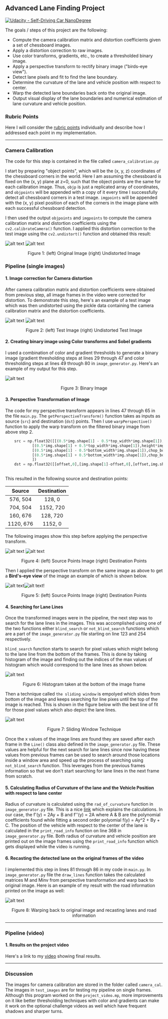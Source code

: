 ## Advanced Lane Finding Project
[![Udacity - Self-Driving Car NanoDegree](https://s3.amazonaws.com/udacity-sdc/github/shield-carnd.svg)](http://www.udacity.com/drive)


The goals / steps of this project are the following:

* Compute the camera calibration matrix and distortion coefficients given a set of chessboard images.
* Apply a distortion correction to raw images.
* Use color transforms, gradients, etc., to create a thresholded binary image.
* Apply a perspective transform to rectify binary image ("birds-eye view").
* Detect lane pixels and fit to find the lane boundary.
* Determine the curvature of the lane and vehicle position with respect to center.
* Warp the detected lane boundaries back onto the original image.
* Output visual display of the lane boundaries and numerical estimation of lane curvature and vehicle position.

[//]: # (Image References)

[image1]: ./output_images/calibration1.jpg "To be calibrated"
[image2]: ./output_images/undistorted.jpg "Undistorted Image"
[image3]: ./output_images/test4.jpg "Test Image"
[image4]: ./output_images/undist_test4.jpg "Undistorted Image"
[image5]: ./output_images/binary_image.jpg "Binary Image"
[image6]: ./output_images/src.JPG "Source Image"
[image7]: ./output_images/dst.JPG "Destination Image"
[image8]: ./output_images/warped_image.jpg "Warped Image"
[image9]: ./output_images/warped_bin_image.jpg "Warped Binary Image"
[image10]: ./output_images/hist.JPG "Histogram"
[image11]: ./output_images/sliding_window.JPG "Sliding Window"
[image12]: ./output_images/recast.png "Recast Image"


### Rubric Points

Here I will consider the [rubric points](https://review.udacity.com/#!/rubrics/571/view) individually and describe how I addressed each point in my implementation.  

---


### Camera Calibration

The code for this step is contained in the file called `camera_calibration.py`  

I start by preparing "object points", which will be the (x, y, z) coordinates of the chessboard corners in the world. Here I am assuming the chessboard is fixed on the (x, y) plane at z=0, such that the object points are the same for each calibration image.  Thus, `objp` is just a replicated array of coordinates, and `objpoints` will be appended with a copy of it every time I successfully detect all chessboard corners in a test image.  `imgpoints` will be appended with the (x, y) pixel position of each of the corners in the image plane with each successful chessboard detection.  

I then used the output `objpoints` and `imgpoints` to compute the camera calibration matrix and distortion coefficients using the `cv2.calibrateCamera()` function.  I applied this distortion correction to the test image using the `cv2.undistort()` function and obtained this result: 

![alt text][image1] ![alt text][image2]
<p style="text-align: center;"> Figure 1: (left) Original Image (right) Undistorted Image </p>


### Pipeline (single images)

#### 1. Image correction for Camera distortion

After camera calibration matrix and distortion coefficients were obtained from previous step, all image frames in the video were corrected for distortion. To demonstrate this step, here's an example of a test image which was then undistorted using the pickle data containing the camera calibration matrix and the distortion coefficients.

![alt text][image3] ![alt text][image4]
<p style="text-align: center;"> Figure 2: (left) Test Image (right) Undistorted Test Image </p>

#### 2. Creating binary image using Color transforms and Sobel gradients

I used a combination of color and gradient thresholds to generate a binary image (gradient thresholding steps at lines 29 through 47 and color thresholding steps at lines 49 through 80 in `image_generator.py`.  Here's an example of my output for this step.  

![alt text][image5]
<p style="text-align: center;"> Figure 3: Binary Image </p>

#### 3. Perspective Transformation of Image

The code for my perspective transform appears in lines 47 through 65 in the file `main.py`. The `getPerspectiveTransform()` function takes as inputs as source (`src`) and destination (`dst`) points. Then I use `warpPerspective()` function to apply the warp transform on the filtered binary image from above step 2.

```python
	src = np.float32([[(0.5*img.shape[1] - 0.5*top_width*img.shape[1]),height*img.shape[0]], # Point 1
			[(0.5*img.shape[1] + 0.5*top_width*img.shape[1]),height*img.shape[0]], # Point 2
			[(0.5*img.shape[1] - 0.5*bottom_width*img.shape[1]),chop_bottom*img.shape[0]],# Point 3
			[(0.5*img.shape[1] + 0.5*bottom_width*img.shape[1]),chop_bottom*img.shape[0]],# Point 4
			])
	dst = np.float32([[offset,0],[img.shape[1]-offset,0],[offset,img.shape[0]],[img.shape[1]-offset,img.shape[0]]])
	
```

This resulted in the following source and destination points:

| Source        | Destination   | 
|:-------------:|:-------------:| 
| 576, 504      | 128, 0        | 
| 704, 504      | 1152, 720     |
| 160, 676      | 128, 720      |
| 1120, 676     | 1152, 0       |

The following images show this step before applying the perspective transform.

![alt text][image6] ![alt text][image7]

<p style="text-align: center;"> Figure 4: (left) Source Points Image (right) Destination Points </p>

Then I applied the perspective transform on the same image as above to get a **Bird's-eye view** of the image an example of which is shown below.

![alt text][image8]![alt text][image9]!

<p style="text-align: center;"> Figure 5: (left) Source Points Image (right) Destination Points </p>

#### 4. Searching for Lane Lines

Once the transformed images were in the pipeline, the next step was to search for the lane lines in the images. This was accomplished using one of the two functions either `blind_search` or `not_blind_search` functions which are a part of the `image_generator.py` file starting on line 123 and 254 respectively. 

`blind_search` function starts to search for pixel values which might belong to the lane line from the bottom of the frames. This is done by taking histogram of the image and finding out the indices of the max values of histogram which would correspond to the lane lines as shown below.

![alt text][image10]
<p style="text-align: center;"> Figure 6: Histogram taken at the bottom of the image frame </p>

Then a technique called `the sliding window` is empolyed which slides from bottom of the image and keeps searching for line pixes until the top of the image is reached. This is shown in the figure below with the best line of fit for those pixel values which also depict the lane lines.

![alt text][image11]

<p style="text-align: center;"> Figure 7: Sliding Window Technique </p>

Once the x values of the image lines are found they are saved after each frame in the `Line()` class also defined in the `image_generator.py` file. These values are helpful for the next search for lane lines since now having these values from previous frames can be used to search around those locations inside a window area and speed up the process of searching using `not_blind_search` function. This leverages from the previous frames information so that we don't start searching for lane lines in the next frame from scratch.


#### 5. Calculating Radius of Curvature of the lane and the Vehicle Position with respect to lane center

Radius of curvature is calculated using the `rad_of_curvature` function in `image_generator.py` file. This is a nice [link](http://www.intmath.com/applications-differentiation/8-radius-curvature.php) which explains the calculations. In our case, the f'(y) = 2Ay + B and f''(y) = 2A where A & B are the polynomial coefficients found while fitting a second order polyomial f(y) = Ay^2 + By + C.
The position of the vehicle with respect to the center of the lane is calculated in the `print_road_info` function on line 368 in `image_generator.py` file. Both radius of curvature and vehicle position are printed out on the image frames using the `print_road_info` function which gets displayed while the video is running.

#### 6. Recasting the detected lane on the original frames of the video

I implemented this step in lines 81 through 86 in my code in `main.py`. In `image_generator.py` file the `draw_lines` function takes the calculated matrices M and Minv from perspective transformation and warp back to original image. Here is an example of my result with the road information printed on the image as well:

![alt text][image12]

<p style="text-align: center;"> Figure 8: Warping back to original image and recasting lanes and road information </p>

---

### Pipeline (video)

#### 1. Results on the project video

Here's a link to my [video](https://youtu.be/RDlLg0vW2rM) showing final results.

---

### Discussion

The images for camera calibration are stored in the folder called `camera_cal`.  The images in `test_images` are for testing my pipeline on single frames.  Although this program worked on the `project_video.mp`, more improvements on it like better thresholding techniques with color and gradients can make it work on the optional challenge videos as well which have frequent shadows and sharper turns.